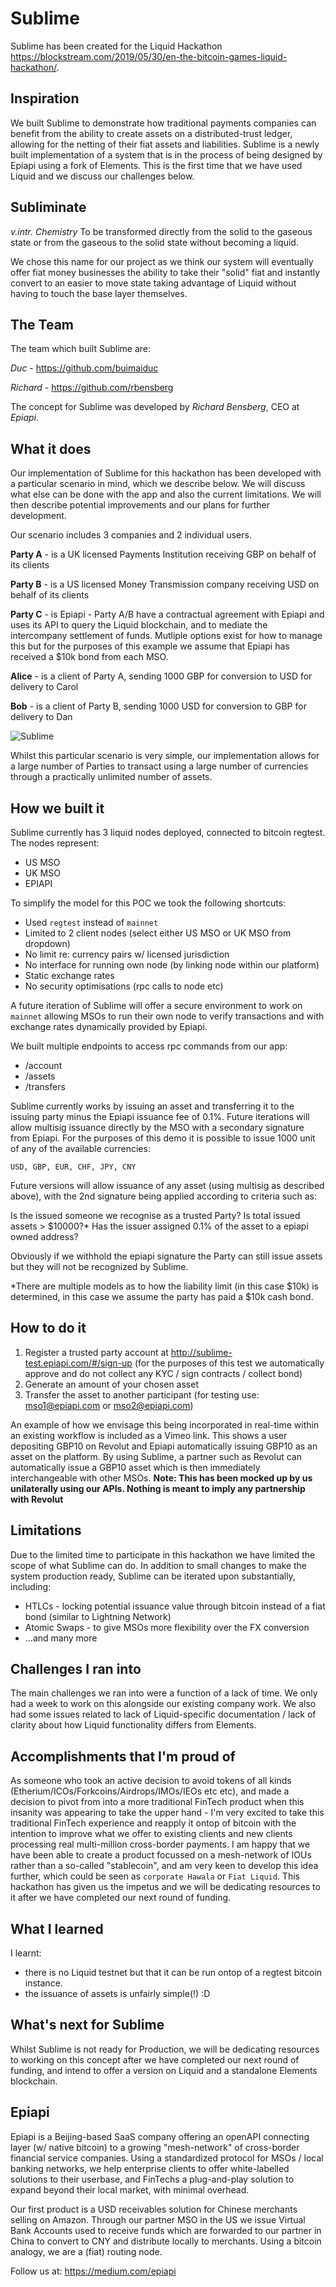 # Sublime
Sublime has been created for the Liquid Hackathon https://blockstream.com/2019/05/30/en-the-bitcoin-games-liquid-hackathon/.

## Inspiration
We built Sublime to demonstrate how traditional payments companies can benefit from the ability to create assets on a distributed-trust ledger, allowing for the netting of their fiat assets and liabilities. Sublime is a newly built implementation of a system that is in the process of being designed by Epiapi using a fork of Elements. This is the first time that we have used Liquid and we discuss our challenges below.

## Subliminate
_v.intr. Chemistry_
To be transformed directly from the solid to the gaseous state or from the gaseous to the solid state without becoming a liquid.

We chose this name for our project as we think our system will eventually offer fiat money businesses the ability to take their "solid" fiat and instantly convert to an easier to move state taking advantage of Liquid without having to touch the base layer themselves.

## The Team
The team which built Sublime are:

_Duc_ - https://github.com/buimaiduc

_Richard_ - https://github.com/rbensberg

The concept for Sublime was developed by *Richard Bensberg*, CEO at *Epiapi*.

## What it does
Our implementation of Sublime for this hackathon has been developed with a particular scenario in mind, which we describe below. We will discuss what else can be done with the app and also the current limitations. We will then describe potential improvements and our plans for further development. 

Our scenario includes 3 companies and 2 individual users.

**Party A** - is a UK licensed Payments Institution receiving GBP on behalf of its clients

**Party B** - is a US licensed Money Transmission company receiving USD on behalf of its clients

**Party C** - is Epiapi - Party A/B have a contractual agreement with Epiapi and uses its API to query the Liquid blockchain, and to mediate the intercompany settlement of funds. Mutliple options exist for how to manage this but for the purposes of this example we assume that Epiapi has received a $10k bond from each MSO.

**Alice** - is a client of Party A, sending 1000 GBP for conversion to USD for delivery to Carol
  
**Bob** - is a client of Party B, sending 1000 USD for conversion to GBP for delivery to Dan

![Sublime](https://github.com/rbensberg/sublime/blob/master/Sublime.png)

Whilst this particular scenario is very simple, our implementation allows for a large number of Parties to transact using a large number of currencies through a practically unlimited number of assets.

## How we built it
Sublime currently has 3 liquid nodes deployed, connected to bitcoin regtest. The nodes represent:

- US MSO
- UK MSO
- EPIAPI

To simplify the model for this POC we took the following shortcuts:

- Used `regtest` instead of `mainnet`
- Limited to 2 client nodes (select either US MSO or UK MSO from dropdown)
- No limit re: currency pairs w/ licensed jurisdiction
- No interface for running own node (by linking node within our platform)
- Static exchange rates
- No security optimisations (rpc calls to node etc)

A future iteration of Sublime will offer a secure environment to work on `mainnet` allowing MSOs to run their own node to verify transactions and with exchange rates dynamically provided by Epiapi.

We built multiple endpoints to access rpc commands from our app:

- /account
- /assets
- /transfers

Sublime currently works by issuing an asset and transferring it to the issuing party minus the Epiapi issuance fee of 0.1%. Future iterations will allow multisig issuance directly by the MSO with a secondary signature from Epiapi. For the purposes of this demo it is possible to issue 1000 unit of any of the available currencies:

```USD, GBP, EUR, CHF, JPY, CNY```

Future versions will allow issuance of any asset (using multisig as described above), with the 2nd signature being applied according to criteria such as:

Is the issued someone we recognise as a trusted Party?
Is total issued assets > $10000?*
Has the issuer assigned 0.1% of the asset to a epiapi owned address?

Obviously if we withhold the epiapi signature the Party can still issue assets but they will not be recognized by Sublime. 

*There are multiple models as to how the liability limit (in this case $10k) is determined, in this case we assume the party has paid a $10k cash bond.

## How to do it
1. Register a trusted party account at http://sublime-test.epiapi.com/#/sign-up (for the purposes of this test we automatically approve and do not collect any KYC / sign contracts / collect bond)
2. Generate an amount of your chosen asset 
3. Transfer the asset to another participant (for testing use: mso1@epiapi.com or mso2@epiapi.com)

An example of how we envisage this being incorporated in real-time within an existing workflow is included as a Vimeo link. This shows a user depositing GBP10 on Revolut and Epiapi automatically issuing GBP10 as an asset on the platform. By using Sublime, a partner such as Revolut can automatically issue a GBP10 asset which is then immediately interchangeable with other MSOs. __Note: This has been mocked up by us unilaterally using our APIs. Nothing is meant to imply any partnership with Revolut__

## Limitations
Due to the limited time to participate in this hackathon we have limited the scope of what Sublime can do. In addition to small changes to make the system production ready, Sublime can be iterated upon substantially, including:

- HTLCs - locking potential issuance value through bitcoin instead of a fiat bond (similar to Lightning Network)
- Atomic Swaps - to give MSOs more flexibility over the FX conversion
- ...and many more

## Challenges I ran into
The main challenges we ran into were a function of a lack of time. We only had a week to work on this alongside our existing company work. We also had some issues related to lack of Liquid-specific documentation / lack of clarity about how Liquid functionality differs from Elements.

## Accomplishments that I'm proud of
As someone who took an active decision to avoid tokens of all kinds (Etherium/ICOs/Forkcoins/Airdrops/IMOs/IEOs etc etc), and made a decision to pivot from into a more traditional FinTech product when this insanity was appearing to take the upper hand - I'm very excited to take this traditional FinTech experience and reapply it ontop of bitcoin with the intention to improve what we offer to existing clients and new clients processing real multi-million cross-border payments. I am happy that we have been able to create a product focussed on a mesh-network of IOUs rather than a so-called "stablecoin", and am very keen to develop this idea further, which could be seen as `corporate Hawala` or `Fiat Liquid`. This hackathon has given us the impetus and we will be dedicating resources to it after we have completed our next round of funding.

## What I learned
I learnt:

- there is no Liquid testnet but that it can be run ontop of a regtest bitcoin instance. 
- the issuance of assets is unfairly simple(!) :D

## What's next for Sublime
Whilst Sublime is not ready for Production, we will be dedicating resources to working on this concept after we have completed our next round of funding, and intend to offer a version on Liquid and a standalone Elements blockchain.

## Epiapi
Epiapi is a Beijing-based SaaS company offering an openAPI connecting layer (w/ native bitcoin) to a growing "mesh-network" of cross-border financial service companies. Using a standardized protocol for MSOs / local banking networks, we help enterprise clients to offer white-labelled solutions to their userbase, and FinTechs a plug-and-play solution to expand beyond their local market, with minimal overhead. 

Our first product is a USD receivables solution for Chinese merchants selling on Amazon. Through our partner MSO in the US we issue Virtual Bank Accounts used to receive funds which are forwarded to our partner in China to convert to CNY and distribute locally to merchants. Using a bitcoin analogy, we are a (fiat) routing node.

Follow us at: https://medium.com/epiapi
